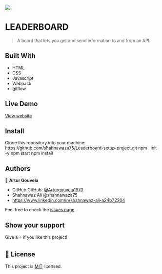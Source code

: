 ![](https://img.shields.io/badge/Microverse-blueviolet)

# LEADERBOARD

> A board that lets you get and send information to and from an API.

## Built With

- HTML
- CSS
- Javascript
- Webpack
- gitflow

## Live Demo

[View website](https://github.com/shahnawaza75/Leaderboard-setup-project/)

## Install

Clone this repository into your machine:
https://github.com/shahnawaza75/Leaderboard-setup-project.git
npm . init -y
npm start
npm install

## Authors

👤 **Artur Gouveia**

- GitHub:GitHub: [@Arturgouveia1970](https://github.com/shahnawaza75)
- Shahnawaz Ali @shahnawaza75
- https://www.linkedin.com/in/shahnawaz-ali-a24b72204

Feel free to check the [issues page](../../issues/).

## Show your support

Give a ⭐️ if you like this project!

## 📝 License

This project is [MIT](./MIT.md) licensed.

